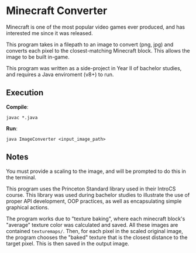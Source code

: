 # Minecraft Converter

Minecraft is one of the most popular video games ever produced, and has interested
me since it was released.

This program takes in a filepath to an image to convert (png, jpg) and converts
each pixel to the closest-matching Minecraft block. This allows the image to be
built in-game.

This program was written as a side-project in Year II of bachelor studies, and
requires a Java enviroment (v8+) to run.

## Execution

**Compile**:

`javac *.java`

**Run**:

`java ImageConverter <input_image_path>`

## Notes

You must provide a scaling to the image, and will be prompted to do this in
the terminal.

This program uses the Princeton Standard library used in their IntroCS course.
This library was used during bachelor studies to illustrate the use of proper
API development, OOP practices, as well as encapsulating simple graphical actions.

The program works due to "texture baking", where each minecraft block's "average"
texture color was calculated and saved. All these images are contained `texturemaps/`.
Then, for each pixel in the scaled original image, the program chooses the "baked"
texture that is the closest distance to the target pixel. This is then saved in
the output image.
